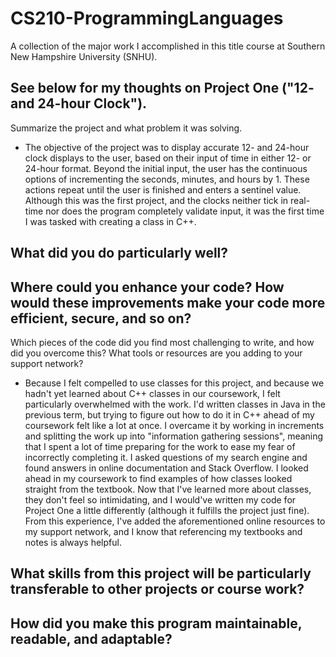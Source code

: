 # CS210-ProgrammingLanguages
A collection of the major work I accomplished in this title course at Southern New Hampshire University (SNHU).

See below for my thoughts on Project One ("12- and 24-hour Clock").
  -

Summarize the project and what problem it was solving.
  - The objective of the project was to display accurate 12- and 24-hour clock displays to the user, based on their input of time in either 12- or 24-hour format. Beyond the initial input, the user has the continuous options of incrementing the seconds, minutes, and hours by 1. These actions repeat until the user is finished and enters a sentinel value. Although this was the first project, and the clocks neither tick in real-time nor does the program completely validate input, it was the first time I was tasked with creating a class in C++.
    
What did you do particularly well?
  - 
Where could you enhance your code? How would these improvements make your code more efficient, secure, and so on?
  - 
Which pieces of the code did you find most challenging to write, and how did you overcome this? What tools or resources are you adding to your support network?
  - Because I felt compelled to use classes for this project, and because we hadn't yet learned about C++ classes in our coursework, I felt particularly overwhelmed with the work. I'd written classes in Java in the previous term, but trying to figure out how to do it in C++ ahead of my coursework felt like a lot at once. I overcame it by working in increments and splitting the work up into "information gathering sessions", meaning that I spent a lot of time preparing for the work to ease my fear of incorrectly completing it. I asked questions of my search engine and found answers in online documentation and Stack Overflow. I looked ahead in my coursework to find examples of how classes looked straight from the textbook. Now that I've learned more about classes, they don't feel so intimidating, and I would've written my code for Project One a little differently (although it fulfills the project just fine). From this experience, I've added the aforementioned online resources to my support network, and I know that referencing my textbooks and notes is always helpful.
    
What skills from this project will be particularly transferable to other projects or course work?
  -
How did you make this program maintainable, readable, and adaptable?
  -
